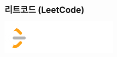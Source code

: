 # 리트코드 (LeetCode)
[![](https://github.com/minuk8932/Algorithm_LeetCode/blob/master/img/leetcode_logo.png)](https://leetcode.com/)
